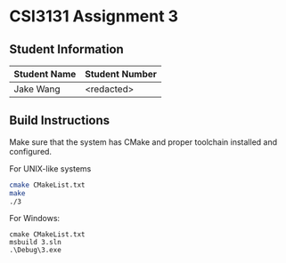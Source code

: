 # CSI3131 Assignment 3

## Student Information

| Student Name | Student Number   |
|--------------|------------------|
| Jake Wang    | &lt;redacted&gt; |

## Build Instructions
Make sure that the system has CMake and proper toolchain installed and configured.

For UNIX-like systems
```bash
cmake CMakeList.txt
make
./3
```

For Windows:
```shell
cmake CMakeList.txt
msbuild 3.sln
.\Debug\3.exe
```
